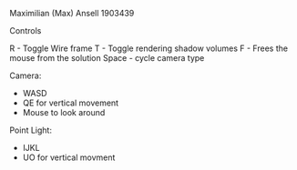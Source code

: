 Maximilian (Max) Ansell
1903439

Controls

R - Toggle Wire frame
T - Toggle rendering shadow volumes
F - Frees the mouse from the solution
Space - cycle camera type

Camera:
- WASD
- QE for vertical movement
- Mouse to look around

Point Light:
- IJKL 
- UO for vertical movment 


